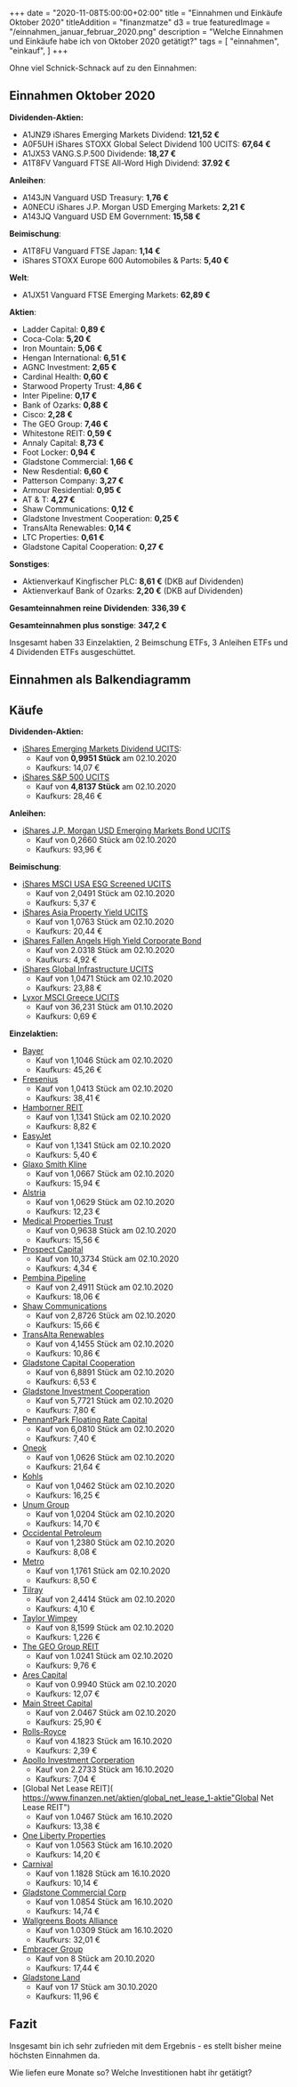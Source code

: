 +++
date = "2020-11-08T5:00:00+02:00"
title = "Einnahmen und Einkäufe Oktober 2020"
titleAddition = "finanzmatze"
d3 = true
featuredImage = "/einnahmen_januar_februar_2020.png"
description = "Welche Einnahmen und Einkäufe habe ich von Oktober 2020 getätigt?"
tags = [
    "einnahmen",
    "einkauf",
]
+++

Ohne viel Schnick-Schnack auf zu den Einnahmen:


## Einnahmen Oktober 2020

**Dividenden-Aktien:**

- A1JNZ9 iShares Emerging Markets Dividend: **121,52 €**
- A0F5UH iShares STOXX Global Select Dividend 100 UCITS: **67,64 €**
- A1JX53 VANG.S.P.500 Dividende: **18,27 €**
- A1T8FV Vanguard FTSE All-Word High Dividend: **37.92 €**


**Anleihen**:

- A143JN Vanguard USD Treasury: **1,76 €**
- A0NECU iShares J.P. Morgan USD Emerging Markets: **2,21 €**
- A143JQ Vanguard USD EM Government: **15,58 €**


**Beimischung**:

- A1T8FU Vanguard FTSE Japan: **1,14 €**
- iShares STOXX Europe 600 Automobiles & Parts: **5,40 €**


**Welt**:

- A1JX51 Vanguard FTSE Emerging Markets: **62,89 €**


**Aktien**:

- Ladder Capital: **0,89 €**
- Coca-Cola: **5,20 €**
- Iron Mountain: **5,06 €**
- Hengan International: **6,51 €**
- AGNC Investment: **2,65 €**
- Cardinal Health: **0,60 €**
- Starwood Property Trust: **4,86 €**
- Inter Pipeline: **0,17 €**
- Bank of Ozarks: **0,88 €**
- Cisco: **2,28 €**
- The GEO Group: **7,46 €**
- Whitestone REIT: **0,59 €**
- Annaly Capital: **8,73 €**
- Foot Locker: **0,94 €**
- Gladstone Commercial: **1,66 €**
- New Resdential: **6,60 €**
- Patterson Company: **3,27 €**
- Armour Residential: **0,95 €**
- AT & T: **4,27 €**
- Shaw Communications: **0,12 €**
- Gladstone Investment Cooperation: **0,25 €**
- TransAlta Renewables: **0,14 €**
- LTC Properties: **0,61 €**
- Gladstone Capital Cooperation: **0,27 €**


**Sonstiges**:

- Aktienverkauf Kingfischer PLC: **8,61 €** (DKB auf Dividenden)
- Aktienverkauf Bank of Ozarks: **2,20 €** (DKB auf Dividenden)

**Gesamteinnahmen reine Dividenden**: **336,39 €**

**Gesamteinnahmen plus sonstige**: **347,2 €**

Insgesamt haben 33 Einzelaktien, 2 Beimschung ETFs, 3 Anleihen ETFs und 4 Dividenden ETFs ausgeschüttet.


## Einnahmen als Balkendiagramm


<div id="area"></div>

<style>
	.axis {
	  font: 15px sans-serif;
	}

	.axis path,
	.axis line {
	  fill: none;
	  stroke: #000;
	  shape-rendering: crispEdges;
	}

</style>


<script>
var margin = {top: 30, right: 20, bottom: 70, left: 100},
    width = 600 - margin.left - margin.right,
    height = 400 - margin.top - margin.bottom;

// Parse the date / time
var	parseDate = d3.time.format("%Y-%m").parse;

var x = d3.scale.ordinal().rangeRoundBands([0, width], .05);

var y = d3.scale.linear().range([height, 0]);

var xAxis = d3.svg.axis()
    .scale(x)
    .orient("bottom")
    .tickFormat(d3.time.format("%Y-%m"));

var yAxis = d3.svg.axis()
    .scale(y)
    .orient("left")
    .ticks(10);

var svg = d3.select("#area").append("svg")
    .attr("width", width + margin.left + margin.right)
    .attr("height", height + margin.top + margin.bottom)
  .append("g")
    .attr("transform",
          "translate(" + margin.left + "," + margin.top + ")");

d3.csv("/data/dividenden_reports/oktober_2020.csv", function(error, data) {

    data.forEach(function(d) {
        d.date = parseDate(d.date);
        d.value = +d.value;
    });

  x.domain(data.map(function(d) { return d.date; }));
  y.domain([0, d3.max(data, function(d) { return d.value; })]);

  svg.append("g")
      .attr("class", "x axis")
      .attr("transform", "translate(0," + height + ")")
      .call(xAxis)
    .selectAll("text")
      .style("text-anchor", "end")
      .attr("dx", "-.8em")
      .attr("dy", ".90em")
      .attr("transform", "rotate(-30)" );

  svg.append("g")
      .attr("class", "y axis")
      .call(yAxis)
    .append("text")
      .attr("transform", "rotate(0)")
      .attr("y", "-2em")
      .attr("dy", "1em")
      .style("text-anchor", "end")
      .text("Dividende (€)");

  svg.selectAll("bar")
      .data(data)
    .enter().append("rect")
      .style("fill", "steelblue")
      .attr("x", function(d) { return x(d.date); })
      .attr("width", x.rangeBand())
      .attr("y", function(d) { return y(d.value); })
      .attr("height", function(d) { return height - y(d.value); });

});
</script>


## Käufe

**Dividenden-Aktien:**

- [iShares Emerging Markets Dividend UCITS](https://www.justetf.com/de/etf-profile.html?isin=IE00B652H904 "iShares Emerging Markets Dividend UCITS"):
  - Kauf von **0,9951 Stück** am 02.10.2020
  - Kaufkurs: 14,07 €
- [iShares S&P 500 UCITS](https://www.justetf.com/de/etf-profile.html?isin=IE0031442068 "iShares S&P 500 UCITS")
  - Kauf von **4,8137 Stück** am 02.10.2020
  - Kaufkurs: 28,46 €


**Anleihen:**

- [iShares J.P. Morgan USD Emerging Markets Bond UCITS](https://www.justetf.com/de/etf-profile.html?isin=IE00B2NPKV68 "iShares J.P. Morgan USD Emerging Markets Bond UCITS")
  - Kauf von 0,2660 Stück am 02.10.2020
  - Kaufkurs: 93,96 €


**Beimischung**:

- [iShares MSCI USA ESG Screened UCITS](https://www.justetf.com/de/etf-profile.html?isin=IE00BFNM3H51 "iShares MSCI USA ESG Screened UCITS")
  - Kauf von 2,0491 Stück am 02.10.2020
  - Kaufkurs: 5,37 €
- [iShares Asia Property Yield UCITS](https://www.justetf.com/de/etf-profile.html?query=IE00B1FZS244&groupField=index&from=search&isin=IE00B1FZS244 "iShares Asia Property Yield UCITS")
  - Kauf von 1,0763 Stück am 02.10.2020
  - Kaufkurs: 20,44 €
- [iShares Fallen Angels High Yield Corporate Bond](https://www.justetf.com/de/etf-profile.html?isin=IE00BYM31M36 "iShares Fallen Angels High Yield Corporate Bond")
  - Kauf von 2.0318 Stück am 02.10.2020
  - Kaufkurs: 4,92 €
- [iShares Global Infrastructure UCITS](https://www.justetf.com/de/etf-profile.html?isin=IE00B1FZS467 "iShares Global Infrastructure UCITS")
  - Kauf von 1,0471 Stück am 02.10.2020
  - Kaufkurs: 23,88 €
- [Lyxor MSCI Greece UCITS](https://www.justetf.com/de/etf-profile.html?isin=FR0010405431 "Lyxor MSCI Greece UCITS")
  - Kauf von 36,231 Stück am 01.10.2020
  - Kaufkurs: 0,69 €


**Einzelaktien:**

- [Bayer](https://www.finanzen.net/aktien/bayer-aktie "Bayer")
  - Kauf von 1,1046 Stück am 02.10.2020
  - Kaufkurs: 45,26 €
- [Fresenius](https://www.finanzen.net/aktien/fresenius-aktie "Fresenius")
  - Kauf von 1,0413 Stück am 02.10.2020
  - Kaufkurs: 38,41 €
- [Hamborner REIT](https://www.finanzen.net/aktien/hamborner_reit-aktie "Hamborner REIT")
  - Kauf von 1,1341 Stück am 02.10.2020
  - Kaufkurs: 8,82 €
- [EasyJet](https://www.finanzen.net/aktien/easyjet-aktie "EasyJet")
  - Kauf von 1,1341 Stück am 02.10.2020
  - Kaufkurs: 5,40 €
- [Glaxo Smith Kline](https://www.finanzen.net/aktien/glaxosmithkline-aktie "Glaxo Smith Kline")
  - Kauf von 1,0667 Stück am 02.10.2020
  - Kaufkurs: 15,94 €
- [Alstria](https://www.finanzen.net/aktien/alstria_office_reit-aktie "Alstria")
  - Kauf von 1,0629 Stück am 02.10.2020
  - Kaufkurs: 12,23 €
- [Medical Properties Trust](https://www.finanzen.net/aktien/Medical_Properties_Trust-Aktie "Medical Properties Trust")
  - Kauf von 0,9638 Stück am 02.10.2020
  - Kaufkurs: 15,56 €
- [Prospect Capital](https://www.finanzen.net/aktien/prospect_capital-aktie "Prospect Capital")
  - Kauf von 10,3734 Stück am 02.10.2020
  - Kaufkurs: 4,34 €
- [Pembina Pipeline](https://www.finanzen.net/aktien/pembina_pipeline-aktie "Pembina Pipeline")
  - Kauf von 2,4911 Stück am 02.10.2020
  - Kaufkurs: 18,06 €
- [Shaw Communications](https://www.finanzen.net/aktien/shaw_communications-aktie "Shaw Communications")
  - Kauf von 2,8726 Stück am 02.10.2020
  - Kaufkurs: 15,66 €
- [TransAlta Renewables](https://www.finanzen.net/aktien/transalta_renewables-aktie "TransAlta Renewables")
  - Kauf von 4,1455 Stück am 02.10.2020
  - Kaufkurs: 10,86 €
- [Gladstone Capital Cooperation](https://www.finanzen.net/aktien/gladstone_capital-aktie "Gladstone Capital Cooperation")
  - Kauf von 6,8891 Stück am 02.10.2020
  - Kaufkurs: 6,53 €
- [Gladstone Investment Cooperation](https://www.finanzen.net/aktien/gladstone_investment-aktie "Gladstone Investment Cooperation")
  - Kauf von 5,7721 Stück am 02.10.2020
  - Kaufkurs: 7,80 €
- [PennantPark Floating Rate Capital](https://www.finanzen.net/aktien/pennantpark_floating_rate_capital-aktie "PennantPark Floating Rate Capital")
  - Kauf von 6,0810 Stück am 02.10.2020
  - Kaufkurs: 7,40 €
- [Oneok](https://www.finanzen.net/aktien/oneok-aktie "Oneok")
  - Kauf von 1,0626 Stück am 02.10.2020
  - Kaufkurs: 21,64 €
- [Kohls](https://www.finanzen.net/aktien/kohls-aktie "Kohls")
  - Kauf von 1,0462 Stück am 02.10.2020
  - Kaufkurs: 16,25 €
- [Unum Group](https://www.finanzen.net/aktien/unum_group-aktie "Unum Group")
  - Kauf von 1,0204 Stück am 02.10.2020
  - Kaufkurs: 14,70 €
- [Occidental Petroleum](https://www.finanzen.net/aktien/occidental_petroleum-aktie "Occidental Petroleum")
  - Kauf von 1,2380  Stück am 02.10.2020
  - Kaufkurs: 8,08 €
- [Metro](https://www.finanzen.net/aktien/metro-aktie "Metro")
  - Kauf von 1,1761  Stück am 02.10.2020
  - Kaufkurs: 8,50 €
- [Tilray](https://www.finanzen.net/aktien/tilray-aktie "Tilray")
  - Kauf von 2,4414  Stück am 02.10.2020
  - Kaufkurs: 4,10 €
- [Taylor Wimpey](https://www.finanzen.net/aktien/taylor_wimpey-aktie "Taylor Wimpey")
  - Kauf von 8,1599  Stück am 02.10.2020
  - Kaufkurs: 1,226 €
- [The GEO Group REIT](https://www.finanzen.net/aktien/the_geo_group_1-aktie "The GEO Group REIT")
  - Kauf von 1.0241 Stück am 02.10.2020
  - Kaufkurs: 9,76 €
- [Ares Capital](https://www.finanzen.net/aktien/ares_capital-aktie "Ares Capital")
  - Kauf von 0.9940 Stück am 02.10.2020
  - Kaufkurs: 12,07 €
- [Main Street Capital](https://www.finanzen.net/aktien/main_street_capital-aktie "Main Street Capital")
  - Kauf von 2.0467 Stück am 02.10.2020
  - Kaufkurs: 25,90 €
- [Rolls-Royce](https://www.finanzen.net/aktien/rolls-royce-aktie "Rolls-Royce")
  - Kauf von 4.1823 Stück am 16.10.2020
  - Kaufkurs: 2,39 €
- [Apollo Investment Corperation](https://www.finanzen.net/aktien/apollo_investment_2-aktie "Apollo Investment Corperation")
  - Kauf von 2.2733 Stück am 16.10.2020
  - Kaufkurs: 7,04 €
- [Global Net Lease REIT]( https://www.finanzen.net/aktien/global_net_lease_1-aktie"Global Net Lease REIT")
  - Kauf von 1.0467 Stück am 16.10.2020
  - Kaufkurs: 13,38 €
- [One Liberty Properties](https://www.finanzen.net/aktien/one_liberty_properties-aktie "One Liberty Properties")
  - Kauf von 1.0563 Stück am 16.10.2020
  - Kaufkurs: 14,20 €
- [Carnival](https://www.finanzen.net/aktien/carnival-aktie "Carnival")
  - Kauf von 1.1828 Stück am 16.10.2020
  - Kaufkurs: 10,14 €
- [Gladstone Commercial Corp](https://www.finanzen.net/aktien/gladstone_commercial-aktie "Gladstone Commercial Corp")
  - Kauf von 1.0854 Stück am 16.10.2020
  - Kaufkurs: 14,74 €
- [Wallgreens Boots Alliance](https://www.finanzen.net/aktien/walgreens_boots_alliance-aktie "Wallgreens Boots Alliance")
  - Kauf von 1.0309 Stück am 16.10.2020
  - Kaufkurs: 32,01 €
- [Embracer Group](https://www.finanzen.net/aktien/embracer_group_registered_b-aktie "Embracer Group")
  - Kauf von 8 Stück am 20.10.2020
  - Kaufkurs: 17,44 €
- [Gladstone Land](https://www.finanzen.net/aktien/gladstone_land-aktie "Gladstone Land")
  - Kauf von 17 Stück am 30.10.2020
  - Kaufkurs: 11,96 €


## Fazit

Insgesamt bin ich sehr zufrieden mit dem Ergebnis - es stellt bisher meine höchsten Einnahmen da.

Wie liefen eure Monate so? Welche Investitionen habt ihr getätigt?

